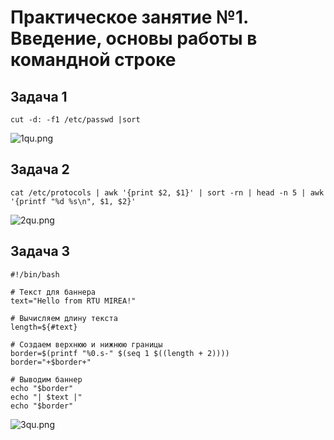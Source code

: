 # Практическое занятие №1. Введение, основы работы в командной строке


## Задача 1
```cut -d: -f1 /etc/passwd |sort```

![1qu.png](Photos/1qu.png)

## Задача 2
```cat /etc/protocols | awk '{print $2, $1}' | sort -rn | head -n 5 | awk '{printf "%d %s\n", $1, $2}'```

![2qu.png](Photos/2qu.png)

## Задача 3
```
#!/bin/bash

# Текст для баннера
text="Hello from RTU MIREA!"

# Вычисляем длину текста
length=${#text}

# Создаем верхнюю и нижнюю границы
border=$(printf "%0.s-" $(seq 1 $((length + 2))))
border="+$border+"

# Выводим баннер
echo "$border"
echo "| $text |"
echo "$border"
```          

![3qu.png](Photos/3qu.png)
